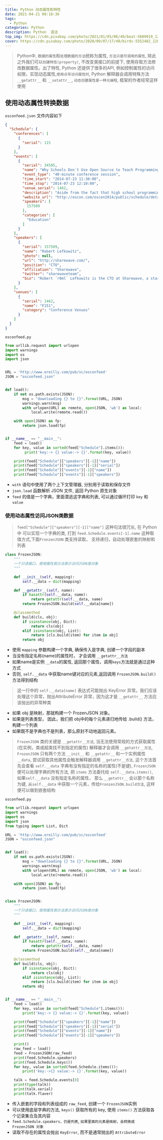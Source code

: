 ```yaml
---
title: Python 动态属性和特性
date: 2021-04-21 08:18:36
tags:
  - Python
categories: Python
description: Python  语法
top_img: https://cdn.pixabay.com/photo/2021/01/05/06/40/boat-5889919_1280.png
cover: https://cdn.pixabay.com/photo/2020/09/07/17/40/birds-5552482_1280.jpg
---
```


> Python中, `数据的属性`和`处理数据的方法`统称为属性, `方法只是可调用的属性`, 除此之外我们可以`创建特性(property)`, 不改变类接口的前提下, 使用存取方法修改数据属性。出了特性, Python 还提供了很多的API, 例如控制属性的访问权限，实现动态属性,`使用点号访问属性时`, Python 解释器会调用特殊方法 `__getattr__` 和 `__setattr__`, `动态创建属性是一种元编程`, 框架的作者经常这样使用

## 使用动态属性转换数据

`osconfeed.json` 文件内容如下

```json
{
  "Schedule": {
    "conferences": [
      {
        "serial": 115
      }
    ],
    "events": [
      {
        "serial": 34505,
        "name": "Why Schools Don´t Use Open Source to Teach Programming",
        "event_type": "40-minute conference session",
        "time_start": "2014-07-23 11:30:00",
        "time_stop": "2014-07-23 12:10:00",
        "venue_serial": 1462,
        "description": "Aside from the fact that high school programming...",
        "website_url": "http://oscon.com/oscon2014/public/schedule/detail/34505",
        "speakers": [
          157509
        ],
        "categories": [
          "Education"
        ]
      }
    ],
    "speakers": [
      {
        "serial": 157509,
        "name": "Robert Lefkowitz",
        "photo": null,
        "url": "http://sharewave.com/",
        "position": "CTO",
        "affiliation": "Sharewave",
        "twitter": "sharewaveteam",
        "bio": "Robert ´r0ml´ Lefkowitz is the CTO at Sharewave, a startup..."
      }
    ],
    "venues": [
      {
        "serial": 1462,
        "name": "F151",
        "category": "Conference Venues"
      }
    ]
  }
}
```

`osconfeed.py`

```python
from urllib.request import urlopen
import warnings
import os
import json


URL = 'http://www.oreilly.com/pub/sc/osconfeed'
JSON = "osconfeed.json"


def load():
    if not os.path.exists(JSON):
        msg = "downloading {} to {}".format(URL, JSON)
        warnings.warn(msg)
        with urlopen(URL) as remote, open(JSON, 'wb') as local:
            local.write(remote.read())

    with open(JSON) as fp:
        return json.load(fp)


if __name__ == "__main__":
    feed = load()
    for key, value in sorted(feed["Schedule"].items()):
         print('key:-> {} value:-> {}'.format(key, value))

    print(feed["Schedule"]["speakers"][-1]["name"])
    print(feed["Schedule"]["speakers"][-1]["serial"])
    print(feed["Schedule"]["events"][-1]["name"])
    print(feed["Schedule"]["events"][-1]["speakers"])
```

* `with` 语句中使用了两个上下文管理器, 分别用于读取和保存文件
* `json.load` 函数解析 JSON 文件, 返回 Python 原生对象
* `feed` 的值是一个字典，里面潜逃这字典和列表, 可以通过循环打印 `key` 和 `value`


### 使用动态属性访问JSON类数据

> `feed["Schedule"]["speakers"][-1]["name"]` 这种句法很冗长, 在 Python 中 可以实现一个字典的类, 打到 `feed.Schedule.events[-1].name` 这种取值方式,下面`FronzenJSON` 类支持读取， 支持递归，自动处理嵌套的映射和列表

```python
class FrozenJSON:
    """
    一个只读接口，使用属性表示法表示访问JSON类对象
    """

    def __init__(self, mapping):
        self.__data = dict(mapping)

    def __getattr__(self, name):
        if hasattr(self.__data, name):
            return getattr(self.__data, name)
        return FrozenJSON.build(self.__data[name])

    @classmethod
    def build(cls, obj):
        if isinstance(obj, Dict):
            return cls(obj)
        elif isinstance(obj, List):
            return [cls.build(item) for item in obj]
        return obj
```

* 使用 `mapping` 参数构建一个字典, 确保传入是字典, 创建一个字段的副本
* 当没有指定名称(name)的属性时， 才会调用 `__getattr__方法`
* 如果name是实例 `__data`的属性, 返回那个属性，调用`keys`方法就是通过这种方式
* 否则, `self.__data` 中获取name键对应的元素,返回调用 `FrozenJSON.build()` 方法得到结构

> 这一行中的 `self.__data[name]` 表达式可能抛出 KeyError 异常。我们应该处理这个异常，抛出AttributeError 异常，因为这才是 `__getattr__` 方法应该抛出的异常种类

* 如果 obj 是映射，那就构建一个 FrozenJSON 对象。
* 如果是列表类型， 因此，我们把 obj中的每个元素递归地传给 .build() 方法，构建一个列表
* 如果既不是字典也不是列表，那么原封不动地返回元素。

> `FrozenJSON` 类的关键是 `__getattr__方法`, 当无法使用常规的方式获取属性(在实例，类或超类找不到指定的属性) 解释器才会调用 `__getattr__方法`, `FrozenJSON` 只有两个方法 `__init__` 和 `__getattr__` 和一个实例属性 `__data`, 尝试获取其他属性会触发解释器调用 `__getattr__方法`, 这个方法首先会查看 `self.__data` 字典有没有指定的名称的属性(不是键), `FrozenJSON` 便可以处理字典的所有方法, 把 `items` 方法委托给 `self.__data.items()`, 如果`self.__data` 没有指定名称的属性， 那么 `__getattr__` 会以那个名称为键, 从`self.__data` 中获取一个元素，传给`FronzenJSON.build方法`, 这样便可以做到嵌套结构

`osconfeed.py`

```python
from urllib.request import urlopen
import warnings
import os
import json
from typing import List, Dict

URL = 'http://www.oreilly.com/pub/sc/osconfeed'
JSON = "osconfeed.json"


def load():
    if not os.path.exists(JSON):
        msg = "downloading {} to {}".format(URL, JSON)
        warnings.warn(msg)
        with urlopen(URL) as remote, open(JSON, 'wb') as local:
            local.write(remote.read())

    with open(JSON) as fp:
        return json.load(fp)


class FrozenJSON:
    """
    一个只读接口，使用属性表示法表示访问JSON类对象
    """

    def __init__(self, mapping):
        self.__data = dict(mapping)

    def __getattr__(self, name):
        if hasattr(self.__data, name):
            return getattr(self.__data, name)
        return FrozenJSON.build(self.__data[name])

    @classmethod
    def build(cls, obj):
        if isinstance(obj, Dict):
            return cls(obj)
        elif isinstance(obj, List):
            return [cls.build(item) for item in obj]
        return obj


if __name__ == "__main__":
    feed = load()
    for key, value in sorted(feed["Schedule"].items()):
        print('key:-> {} value:-> {}'.format(key, value))

    print(feed["Schedule"]["speakers"][-1]["name"])
    print(feed["Schedule"]["speakers"][-1]["serial"])
    print(feed["Schedule"]["events"][-1]["name"])
    print(feed["Schedule"]["events"][-1]["speakers"])

    print()
    raw_feed = load()
    feed = FrozenJSON(raw_feed)
    print(feed.Schedule.speakers)
    print(feed.Schedule.keys())
    for key, value in sorted(feed.Schedule.items()):
        print('key:->{} value:-> {}'.format(key, value))

    talk = feed.Schedule.events[0]
    print(type(talk))
    print(talk.serial)
    print(talk.flaver)
```

* 传入嵌套的字段和列表组成的 `raw_feed`, 创建一个 `FrozenJSON`实例
* 可以使用底层字典的方法, `keys()` 获取所有的 key, 使用 `items()` 方法获取各个记录集合及其内容
* `feed.Schedule.speakers，仍是列表`, `如果里面的元素是映射，会转换成 FrozenJSON 对象`
* 读取不存在的属性会抛出 `KeyError`, 而不是通常抛出的 `AttributeError`

